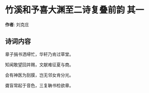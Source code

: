 # 竹溪和予喜大渊至二诗复叠前韵  其一

**作者**: 刘克庄

## 诗词内容

章子捐书洒埽忙，华轩乃肯过草堂。

知闻敢望回并赐，文献难征夏与商。

会有神医为刮膜，岂无邻女肯分光。

聋盲常起于音色，三复聃书检欲章。

